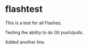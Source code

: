 flashtest
=========

This is a test for all Flashes.

Testing the ability to do Git push/pulls.

Added another line.

